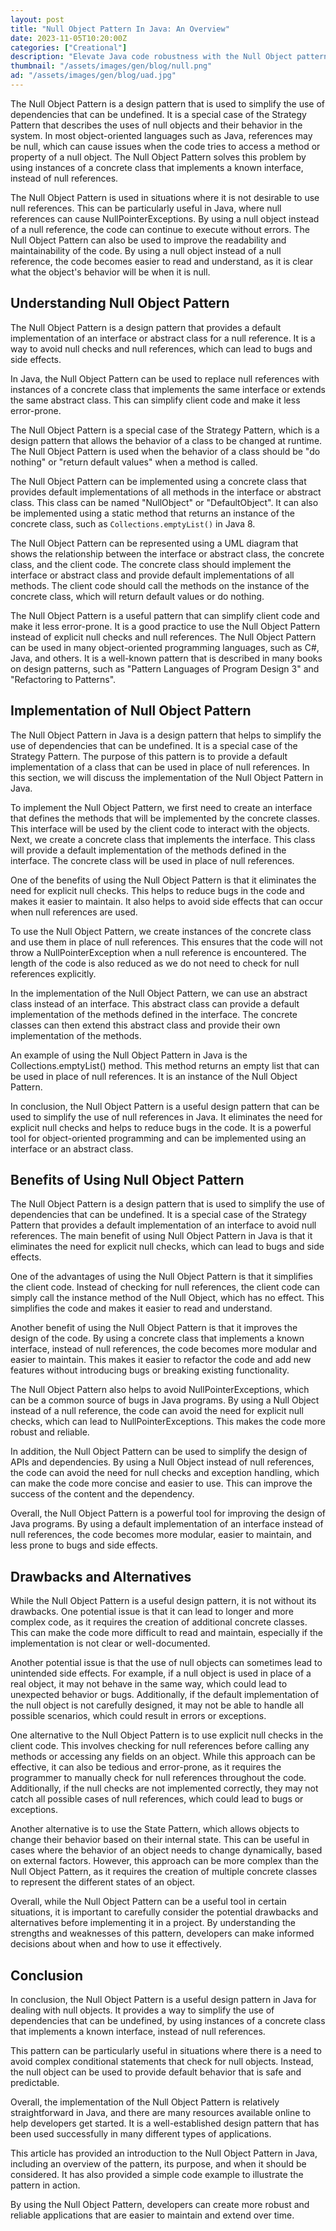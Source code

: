 ```yaml
---
layout: post
title: "Null Object Pattern In Java: An Overview"
date: 2023-11-05T10:20:00Z
categories: ["Creational"]
description: "Elevate Java code robustness with the Null Object pattern: replace null references with neutral objects, reducing errors and enhancing maintainability."
thumbnail: "/assets/images/gen/blog/null.png"
ad: "/assets/images/gen/blog/uad.jpg"
---
```

The Null Object Pattern is a design pattern that is used to simplify the use of dependencies that can be undefined. It is a special case of the Strategy Pattern that describes the uses of null objects and their behavior in the system. In most object-oriented languages such as Java, references may be null, which can cause issues when the code tries to access a method or property of a null object. The Null Object Pattern solves this problem by using instances of a concrete class that implements a known interface, instead of null references.

The Null Object Pattern is used in situations where it is not desirable to use null references. This can be particularly useful in Java, where null references can cause NullPointerExceptions. By using a null object instead of a null reference, the code can continue to execute without errors. The Null Object Pattern can also be used to improve the readability and maintainability of the code. By using a null object instead of a null reference, the code becomes easier to read and understand, as it is clear what the object's behavior will be when it is null.

Understanding Null Object Pattern
---------------------------------

The Null Object Pattern is a design pattern that provides a default implementation of an interface or abstract class for a null reference. It is a way to avoid null checks and null references, which can lead to bugs and side effects.

In Java, the Null Object Pattern can be used to replace null references with instances of a concrete class that implements the same interface or extends the same abstract class. This can simplify client code and make it less error-prone.

The Null Object Pattern is a special case of the Strategy Pattern, which is a design pattern that allows the behavior of a class to be changed at runtime. The Null Object Pattern is used when the behavior of a class should be "do nothing" or "return default values" when a method is called.

The Null Object Pattern can be implemented using a concrete class that provides default implementations of all methods in the interface or abstract class. This class can be named "NullObject" or "DefaultObject". It can also be implemented using a static method that returns an instance of the concrete class, such as `Collections.emptyList()` in Java 8.

The Null Object Pattern can be represented using a UML diagram that shows the relationship between the interface or abstract class, the concrete class, and the client code. The concrete class should implement the interface or abstract class and provide default implementations of all methods. The client code should call the methods on the instance of the concrete class, which will return default values or do nothing.

The Null Object Pattern is a useful pattern that can simplify client code and make it less error-prone. It is a good practice to use the Null Object Pattern instead of explicit null checks and null references. The Null Object Pattern can be used in many object-oriented programming languages, such as C#, Java, and others. It is a well-known pattern that is described in many books on design patterns, such as "Pattern Languages of Program Design 3" and "Refactoring to Patterns".

Implementation of Null Object Pattern
-------------------------------------

The Null Object Pattern in Java is a design pattern that helps to simplify the use of dependencies that can be undefined. It is a special case of the Strategy Pattern. The purpose of this pattern is to provide a default implementation of a class that can be used in place of null references. In this section, we will discuss the implementation of the Null Object Pattern in Java.

To implement the Null Object Pattern, we first need to create an interface that defines the methods that will be implemented by the concrete classes. This interface will be used by the client code to interact with the objects. Next, we create a concrete class that implements the interface. This class will provide a default implementation of the methods defined in the interface. The concrete class will be used in place of null references.

One of the benefits of using the Null Object Pattern is that it eliminates the need for explicit null checks. This helps to reduce bugs in the code and makes it easier to maintain. It also helps to avoid side effects that can occur when null references are used.

To use the Null Object Pattern, we create instances of the concrete class and use them in place of null references. This ensures that the code will not throw a NullPointerException when a null reference is encountered. The length of the code is also reduced as we do not need to check for null references explicitly.

In the implementation of the Null Object Pattern, we can use an abstract class instead of an interface. This abstract class can provide a default implementation of the methods defined in the interface. The concrete classes can then extend this abstract class and provide their own implementation of the methods.

An example of using the Null Object Pattern in Java is the Collections.emptyList() method. This method returns an empty list that can be used in place of null references. It is an instance of the Null Object Pattern.

In conclusion, the Null Object Pattern is a useful design pattern that can be used to simplify the use of null references in Java. It eliminates the need for explicit null checks and helps to reduce bugs in the code. It is a powerful tool for object-oriented programming and can be implemented using an interface or an abstract class.

Benefits of Using Null Object Pattern
-------------------------------------

The Null Object Pattern is a design pattern that is used to simplify the use of dependencies that can be undefined. It is a special case of the Strategy Pattern that provides a default implementation of an interface to avoid null references. The main benefit of using Null Object Pattern in Java is that it eliminates the need for explicit null checks, which can lead to bugs and side effects.

One of the advantages of using the Null Object Pattern is that it simplifies the client code. Instead of checking for null references, the client code can simply call the instance method of the Null Object, which has no effect. This simplifies the code and makes it easier to read and understand.

Another benefit of using the Null Object Pattern is that it improves the design of the code. By using a concrete class that implements a known interface, instead of null references, the code becomes more modular and easier to maintain. This makes it easier to refactor the code and add new features without introducing bugs or breaking existing functionality.

The Null Object Pattern also helps to avoid NullPointerExceptions, which can be a common source of bugs in Java programs. By using a Null Object instead of a null reference, the code can avoid the need for explicit null checks, which can lead to NullPointerExceptions. This makes the code more robust and reliable.

In addition, the Null Object Pattern can be used to simplify the design of APIs and dependencies. By using a Null Object instead of null references, the code can avoid the need for null checks and exception handling, which can make the code more concise and easier to use. This can improve the success of the content and the dependency.

Overall, the Null Object Pattern is a powerful tool for improving the design of Java programs. By using a default implementation of an interface instead of null references, the code becomes more modular, easier to maintain, and less prone to bugs and side effects.

Drawbacks and Alternatives
--------------------------

While the Null Object Pattern is a useful design pattern, it is not without its drawbacks. One potential issue is that it can lead to longer and more complex code, as it requires the creation of additional concrete classes. This can make the code more difficult to read and maintain, especially if the implementation is not clear or well-documented.

Another potential issue is that the use of null objects can sometimes lead to unintended side effects. For example, if a null object is used in place of a real object, it may not behave in the same way, which could lead to unexpected behavior or bugs. Additionally, if the default implementation of the null object is not carefully designed, it may not be able to handle all possible scenarios, which could result in errors or exceptions.

One alternative to the Null Object Pattern is to use explicit null checks in the client code. This involves checking for null references before calling any methods or accessing any fields on an object. While this approach can be effective, it can also be tedious and error-prone, as it requires the programmer to manually check for null references throughout the code. Additionally, if the null checks are not implemented correctly, they may not catch all possible cases of null references, which could lead to bugs or exceptions.

Another alternative is to use the State Pattern, which allows objects to change their behavior based on their internal state. This can be useful in cases where the behavior of an object needs to change dynamically, based on external factors. However, this approach can be more complex than the Null Object Pattern, as it requires the creation of multiple concrete classes to represent the different states of an object.

Overall, while the Null Object Pattern can be a useful tool in certain situations, it is important to carefully consider the potential drawbacks and alternatives before implementing it in a project. By understanding the strengths and weaknesses of this pattern, developers can make informed decisions about when and how to use it effectively.

Conclusion
----------

In conclusion, the Null Object Pattern is a useful design pattern in Java for dealing with null objects. It provides a way to simplify the use of dependencies that can be undefined, by using instances of a concrete class that implements a known interface, instead of null references.

This pattern can be particularly useful in situations where there is a need to avoid complex conditional statements that check for null objects. Instead, the null object can be used to provide default behavior that is safe and predictable.

Overall, the implementation of the Null Object Pattern is relatively straightforward in Java, and there are many resources available online to help developers get started. It is a well-established design pattern that has been used successfully in many different types of applications.

This article has provided an introduction to the Null Object Pattern in Java, including an overview of the pattern, its purpose, and when it should be considered. It has also provided a simple code example to illustrate the pattern in action.

By using the Null Object Pattern, developers can create more robust and reliable applications that are easier to maintain and extend over time.
